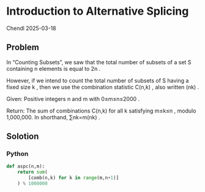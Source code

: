 # Introduction to Alternative Splicing

Chendl 2025-03-18

## Problem

In “Counting Subsets”, we saw that the total number of subsets of a set S
 containing n
 elements is equal to 2n
.

However, if we intend to count the total number of subsets of S
 having a fixed size k
, then we use the combination statistic C(n,k)
, also written (nk)
.

Given: Positive integers n
 and m
 with 0≤m≤n≤2000
.

Return: The sum of combinations C(n,k)
 for all k
 satisfying m≤k≤n
, modulo 1,000,000. In shorthand, ∑nk=m(nk)
.

## Solotion

### Python

``` python
def aspc(n,m):
	return sum(
		[comb(n,k) for k in range(m,n+1)]
	) % 1000000
```
